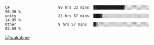 <!--START_SECTION:waka-->

```text
C#                      98 hrs 33 mins  ██████████████░░░░░░░░░░░   56.36 %
unity                   25 hrs 57 mins  ███▓░░░░░░░░░░░░░░░░░░░░░   14.85 %
Other                   9 hrs 57 mins   █▒░░░░░░░░░░░░░░░░░░░░░░░   05.69 %
```

<!--END_SECTION:waka-->
[![wakatime](https://wakatime.com/badge/user/6c2f442e-41b4-42e3-bc06-d5d8203ad1da.svg)](https://wakatime.com/@6c2f442e-41b4-42e3-bc06-d5d8203ad1da)

